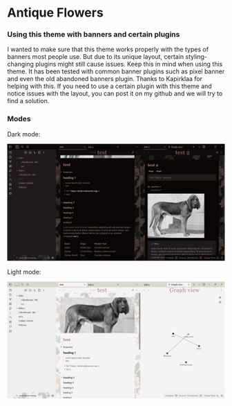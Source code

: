# Antique Flowers


### Using this theme with banners and certain plugins

I wanted to make sure that this theme works properly with the types of banners most people use. But due to its unique layout, certain styling-changing plugins might still cause issues. Keep this in mind when using this theme. 
It has been tested with common banner plugins such as pixel banner and even the old abandoned banners plugin.
Thanks to Kapirklaa for helping with this.
If you need to use a certain plugin with this theme and notice issues with the layout, you can post it on my github and we will try to find a solution.


### Modes

Dark mode:

![](images/antique-flowers-screenshot-dark.jpg)


Light mode:

![](images/antique-flowers-screenshot-light.jpg)
